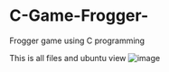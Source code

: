 # C-Game-Frogger-
Frogger game using C programming

This is all files and ubuntu view
![image](https://github.com/user-attachments/assets/ec1280ba-0e4b-4967-aa03-7f73bb008353)
